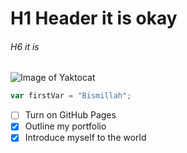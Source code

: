 # H1 Header it is okay
###### H6 it is


![Image of Yaktocat](https://octodex.github.com/images/yaktocat.png)

``` javascript
var firstVar = "Bismillah";
```

- [ ] Turn on GitHub Pages
- [x] Outline my portfolio
- [x] Introduce myself to the world

